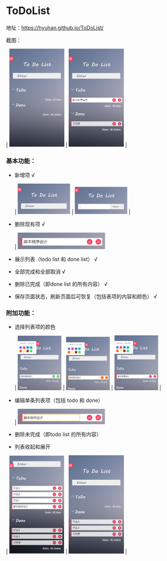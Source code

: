 # ToDoList

地址：https://hyuhan.github.io/ToDoList/

截图：

| <img src="https://github.com/Hyuhan/ToDoList/blob/master/screenshot/0.png" width="30%" height="30%"> | <img src="https://github.com/Hyuhan/ToDoList/blob/master/screenshot/00.png" width="30%" height="30%"> |



### 基本功能：

- 新增项 √

  | <img src="https://github.com/Hyuhan/ToDoList/blob/master/screenshot/11.png" width="30%" height="30%"> | <img src="https://github.com/Hyuhan/ToDoList/blob/master/screenshot/12.png" width="30%" height="30%"> |

  

- 删除现有项 √

  | <img src="https://github.com/Hyuhan/ToDoList/blob/master/screenshot/31.png" width="50%" height="50%">

  

- 展示列表（todo list 和 done list） √

  

- 全部完成和全部取消 √

  

- 删除已完成（即done list 的所有内容） √



- 保存页面状态，刷新页面后可恢复（包括表项的内容和颜色） √



### 附加功能：

- 选择列表项的颜色 

  | <img src="https://github.com/Hyuhan/ToDoList/blob/master/screenshot/1.png" width="25%" height="25%"> | <img src="https://github.com/Hyuhan/ToDoList/blob/master/screenshot/2.png" width="25%" height="25%"> | <img src="https://github.com/Hyuhan/ToDoList/blob/master/screenshot/3.png" width="25%" height="25%"> |

  

- 编辑单条列表项（包括 todo 和 done）

  | <img src="https://github.com/Hyuhan/ToDoList/blob/master/screenshot/41.png" width="50%" height="50%">

  

- 删除未完成（即todo list 的所有内容）

  

- 列表收起和展开

| <img src="https://github.com/Hyuhan/ToDoList/blob/master/screenshot/51.png" width="30%" height="30%"> | <img src="https://github.com/Hyuhan/ToDoList/blob/master/screenshot/52.png" width="30%" height="30%"> |

















